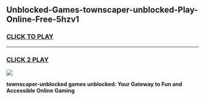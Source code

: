 
## Unblocked-Games-townscaper-unblocked-Play-Online-Free-5hzv1
<h3>
<a href="https://premium76.site?title=townscaper-unblocked&ref=26A">CLICK TO PLAY</a></h3>
<hr>

<h3>
<a href="https://premium76.site?title=townscaper-unblocked&ref=26A">CLICK 2 PLAY</a>
  
</h3>

<a href="https://premium76.site?title=townscaper-unblocked&ref=26A"><img src="https://clearcache.store/games.png"></a>


**townscaper-unblocked games unblocked: Your Gateway to Fun and Accessible Online Gaming**

